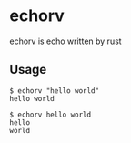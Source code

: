 # echorv

echorv is echo written by rust

## Usage

```
$ echorv "hello world"
hello world
```
```
$ echorv hello world
hello
world
```